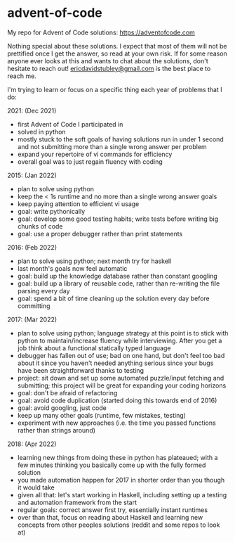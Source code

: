 # advent-of-code
My repo for Advent of Code solutions: https://adventofcode.com

Nothing special about these solutions. I expect that most of them will not be prettified once I get the answer, so read at your own risk. If for some reason anyone ever looks at this and wants to chat about the solutions, don't hesitate to reach out! ericdavidstubley@gmail.com is the best place to reach me.

I'm trying to learn or focus on a specific thing each year of problems that I do:

2021: (Dec 2021) 
- first Advent of Code I participated in
- solved in python
- mostly stuck to the soft goals of having solutions run in under 1 second and not submitting more than a single wrong answer per problem
- expand your repertoire of vi commands for efficiency
- overall goal was to just regain fluency with coding

2015: (Jan 2022)
- plan to solve using python
- keep the < 1s runtime and no more than a single wrong answer goals
- keep paying attention to efficient vi usage
- goal: write pythonically
- goal: develop some good testing habits; write tests before writing big chunks of code
- goal: use a proper debugger rather than print statements

2016: (Feb 2022)
- plan to solve using python; next month try for haskell
- last month's goals now feel automatic
- goal: build up the knowledge database rather than constant googling
- goal: build up a library of reusable code, rather than re-writing the file parsing every day
- goal: spend a bit of time cleaning up the solution every day before committing

2017: (Mar 2022)
- plan to solve using python; language strategy at this point is to stick with python to maintain/increase fluency while interviewing. After you get a job think about a functional statically typed language
- debugger has fallen out of use; bad on one hand, but don't feel too bad about it since you haven't needed anything serious since your bugs have been straightforward thanks to testing
- project: sit down and set up some automated puzzle/input fetching and submitting; this project will be great for expanding your coding horizons
- goal: don't be afraid of refactoring
- goal: avoid code duplication (started doing this towards end of 2016)
- goal: avoid googling, just code
- keep up many other goals (runtime, few mistakes, testing)
- experiment with new approaches (i.e. the time you passed functions rather than strings around)

2018: (Apr 2022)
- learning new things from doing these in python has plateaued; with a few minutes thinking you basically come up with the fully formed solution
- you made automation happen for 2017 in shorter order than you though it would take
- given all that: let's start working in Haskell, including setting up a testing and automation framework from the start
- regular goals: correct answer first try, essentially instant runtimes
- over than that, focus on reading about Haskell and learning new concepts from other peoples solutions (reddit and some repos to look at)